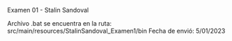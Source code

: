 Examen 01 - Stalin Sandoval


Archivo .bat se encuentra en la ruta: src/main/resources/StalinSandoval_Examen1/bin
Fecha de envió: 5/01/2023
